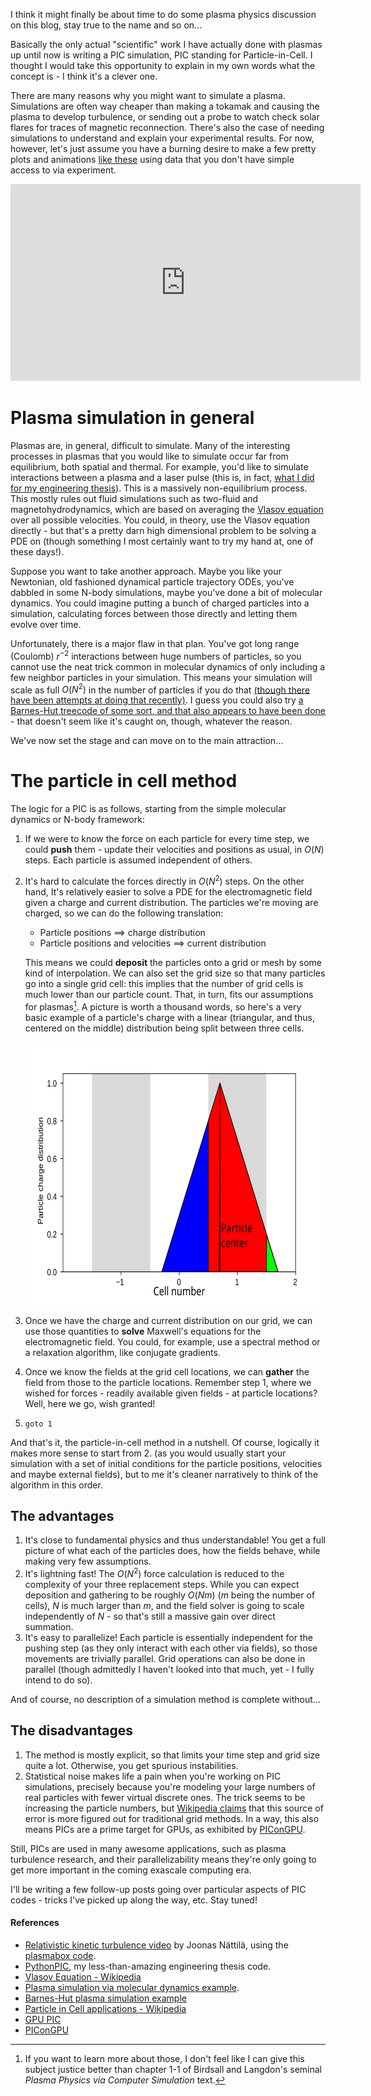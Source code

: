 <!--
.. title: Particle in Cell methods
.. slug: particle-in-cell-methods
.. date: 2019-03-19 18:00:00 UTC+01:00
.. tags: plasma, particle-in-cell, pic, mathjax
.. category: 
.. link: 
.. description: 
.. type: text
.. status: draft
-->

I think it might finally be about time to do some plasma physics discussion on
this blog, stay true to the name and so on...

Basically the only actual "scientific" work I have actually done with plasmas
up until now is writing a PIC simulation, PIC standing for Particle-in-Cell. I
thought I would take this opportunity to explain in my own words what the
concept is - I think it's a clever one.

<!-- TEASER_END -->

There are many reasons why you might want to simulate a plasma. Simulations are
often way cheaper than making a tokamak and causing the plasma to develop
turbulence, or sending out a probe to watch check solar flares for traces of
magnetic reconnection. There's also the case of needing simulations to
understand and explain your experimental results.
For now, however, let's just assume you have a burning
desire to make a few pretty plots and animations [like
these](https://www.youtube.com/watch?v=Gj9mwAww3TM) using data that you don't
have simple access to via experiment.

<center><iframe width="560" height="315" src="https://www.youtube.com/embed/Gj9mwAww3TM" frameborder="0" allow="accelerometer; autoplay; encrypted-media; gyroscope; picture-in-picture" allowfullscreen></iframe></center>

# Plasma simulation in general

Plasmas are, in general, difficult to simulate. Many of the interesting
processes in plasmas that you would like to simulate occur far from
equilibrium, both spatial and thermal. For example, you'd like to simulate
interactions between a plasma and a laser pulse (this is, in fact, [what I did
for my engineering thesis](https://github.com/StanczakDominik/PythonPIC)). This
is a massively non-equilibrium process. This mostly rules out fluid simulations
such as two-fluid and magnetohydrodynamics, which are based on averaging the [Vlasov
equation](https://en.wikipedia.org/wiki/Vlasov_equation) over all possible
velocities. You could, in theory, use the Vlasov equation directly - but that's
a pretty darn high dimensional problem to be solving a PDE on (though something
I most certainly want to try my hand at, one of these days!).

Suppose you want to take another approach. Maybe you like your Newtonian, old
fashioned dynamical particle trajectory ODEs, you've dabbled in some N-body
simulations, maybe you've done a bit of molecular dynamics. You could imagine
putting a bunch of charged particles into a simulation, calculating forces
between those directly and letting them evolve over time.

Unfortunately, there is a major flaw in that plan. You've got long range
(Coulomb) $r^{-2}$ interactions between huge numbers of particles, so you
cannot use the neat trick common in molecular dynamics of only including a few
neighbor particles in your simulation. This means your simulation will scale as full
$O(N^2)$ in the number of particles if you do that
[(though there have been attempts at doing that
recently)](https://journals.aps.org/pre/abstract/10.1103/PhysRevE.98.033307).
I guess you could also try [a Barnes-Hut treecode of some sort, and that also appears to have been done](https://www.sciencedirect.com/science/article/pii/0010465594902275) - that doesn't seem like
it's caught on, though, whatever the reason.

We've now set the stage and can move on to the main attraction...

# The particle in cell method

The logic for a PIC is as follows, starting from the simple molecular dynamics
or N-body framework:

1. If we were to know the force on each particle for every time step, we could
    **push** them - update their velocities and positions as usual, in $O(N)$
    steps. Each particle is assumed independent of others.
2. It's hard to calculate the forces directly in $O(N^2)$ steps. On the other
    hand, It's relatively easier to solve a PDE for the electromagnetic field
    given a charge and current distribution.  The particles we're moving are
    charged, so we can do the following translation:

    * Particle positions $\implies$ charge distribution 
    * Particle positions and velocities $\implies$ current distribution

    This means we could **deposit** the particles onto a grid or mesh by
    some kind of interpolation.  We can also set the grid size so that many
    particles go into a single grid cell: this implies that the number of grid
    cells is much lower than our particle count. That, in turn, fits our
    assumptions for plasmas[^debye]. A picture is worth a thousand words,
    so here's a very basic example of a particle's charge with a linear
    (triangular, and thus, centered on the middle) distribution being split
    between three cells.

    <center>
      <img src="/images/charge-deposition.svg"  height="420" alt="Example of charge deposition">
    </center>

3. Once we have the charge and current distribution on our grid, we can use
    those quantities to **solve** Maxwell's equations for the electromagnetic field.
    You could, for example, use a spectral method or a relaxation algorithm,
    like conjugate gradients.

4. Once we know the fields at the grid cell locations, we can **gather** the
    field from those to the particle locations. Remember step 1, where we wished
    for forces - readily available given fields - at particle locations? Well,
    here we go, wish granted!

5. `goto 1`

And that's it, the particle-in-cell method in a nutshell. Of course, logically
it makes more sense to start from 2. (as you would usually start your
simulation with a set of initial conditions for the particle positions,
velocities and maybe external fields), but to me it's cleaner narratively to think
of the algorithm in this order.

## The advantages

1. It's close to fundamental physics and thus understandable! You get a full
   picture of what each of the particles does, how the fields behave,
   while making very few assumptions.
2. It's lightning fast! The $O(N^2)$ force calculation is reduced to the
   complexity of your three replacement steps. While you can expect deposition
   and gathering to be roughly $O(Nm)$ ($m$ being the number of cells), $N$ is
   much larger than $m$, and the field solver is going to scale independently
   of $N$ - so that's still a massive gain over direct summation.
3. It's easy to parallelize! Each particle is essentially independent for the
   pushing step (as they only interact with each other via fields), so those
   movements are trivially parallel. Grid operations can also be done in
   parallel (though admittedly I haven't looked into that much, yet - I fully
   intend to do so).

And of course, no description of a simulation method is complete without... 

## The disadvantages

1. The method is mostly explicit, so that limits your time step and grid size
   quite a lot.  Otherwise, you get spurious instabilities.
2. Statistical noise makes life a pain when you're working on PIC simulations,
   precisely because you're modeling your large numbers of real particles with
   fewer virtual discrete ones. The trick seems to be increasing the particle
   numbers, but [Wikipedia
   claims](https://en.wikipedia.org/wiki/Particle-in-cell#Technical_aspects)
   that this source of error is more figured out for traditional grid methods.
   In a way, this also means PICs are a prime target for GPUs, as exhibited by
   [PIConGPU](https://picongpu.readthedocs.io/en/0.4.3/index.html).

Still, PICs are used in many awesome applications, such as plasma turbulence
research, and their parallelizability means they're only going to get more
important in the coming exascale computing era.

I'll be writing a few follow-up posts going over particular aspects of PIC
codes - tricks I've picked up along the way, etc. Stay tuned!

#### References

- [Relativistic kinetic turbulence video](https://www.youtube.com/watch?v=Gj9mwAww3TM) by 
  Joonas Nättilä, using the [plasmabox code](https://github.com/natj/plasmabox).
- [PythonPIC](https://github.com/StanczakDominik/PythonPIC), my less-than-amazing engineering thesis code.
- [Vlasov Equation - Wikipedia](https://github.comnatj/plasmabox)
- [Plasma simulation via molecular dynamics example](https://journals.aps.org/pre/abstract/10.1103/PhysRevE.98.033307).
- [Barnes-Hut plasma simulation example](https://www.sciencedirect.com/science/article/pii/0010465594902275) 
- [Particle in Cell applications - Wikipedia](https://en.wikipedia.org/wiki/Particle-in-cell)
- [GPU PIC](https://www.particleincell.com/2016/cuda-pic/)
- [PIConGPU](https://picongpu.readthedocs.io/en/0.4.3/index.html)

[^debye]: If you want to learn more about those, I don't feel like I can give
  this subject justice better than chapter 1-1 of Birdsall and Langdon's
  seminal _Plasma Physics via Computer Simulation_ text.
